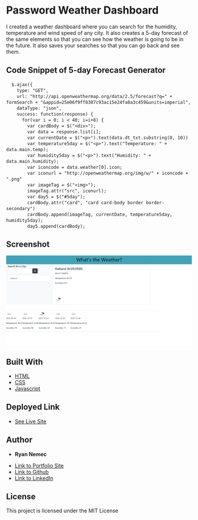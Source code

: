 # Password Weather Dashboard

I created a weather dashboard where you can search for the humidity, temperature and wind speed of any city. It also creates a 5-day forecast of the same elements so that you can see how the weather is going to be in the future. It also saves your searches so that you can go back and see them.



## Code Snippet of 5-day Forecast Generator
```function forecast5day(formSearch) {
  $.ajax({
    type: "GET",
    url: "http://api.openweathermap.org/data/2.5/forecast?q=" + formSearch + "&appid=25e06f9ff8307c93ac15e24fa0a3c459&units=imperial",
    dataType: "json",
    success: function(response) {
      for(var i = 0; i < 40; i=i+8) {
        var cardBody = $("<div>");
        var data = response.list[i];
        var currentDate = $("<p>").text(data.dt_txt.substring(0, 10))
        var temperature5day = $("<p>").text("Temperature: " + data.main.temp);
        var humidity5day = $("<p>").text("Humidity: " + data.main.humidity);
        var iconcode = data.weather[0].icon;
        var iconurl = "http://openweathermap.org/img/w/" + iconcode + ".png"
        var imageTag = $("<img>");
        imageTag.attr("src", iconurl);
        var day5 = $("#5day");
        cardBody.attr("card", "card card-body border border-secondary")
        cardBody.append(imageTag, currentDate, temperature5day, humidity5day);
        day5.append(cardBody);

  ```

## Screenshot
![Screenshot](assets/weather.PNG "Weather-Dashboard")


## Built With

* [HTML](https://developer.mozilla.org/en-US/docs/Web/HTML)
* [CSS](https://developer.mozilla.org/en-US/docs/Web/CSS)
* [Javascript](https://developer.mozilla.org/en-US/docs/Web/JavaScript)

## Deployed Link

* [See Live Site](https://perfectoment.github.io/weather-dashboard/)


## Author

* **Ryan Nemec** 

- [Link to Portfolio Site](https://perfectoment.github.io/Ryan-Portfolio/)
- [Link to Github](https://github.com/perfectoment)
- [Link to LinkedIn](https://www.linkedin.com/in/ryan-nemec-5a6b3a66/)


## License

This project is licensed under the MIT License 

